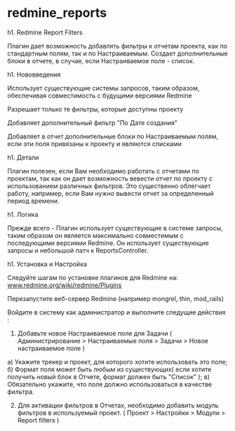 redmine_reports
===============

h1. Redmine Report Filters

Плагин дает возможность добавлять фильтры к отчетам проекта, как по стандартным полям, так и по Настраиваемым.
Создает дополнительные блоки в отчете, в случае, если Настраиваемое поле - список.

h1. Нововведения

Использует существующие системы запросов, таким образом, обеспечивая совместимость с будущими версиями Redmine

Разрешает только те фильтры, которые доступны проекту

Добавляет дополнительный фильтр "По Дате создания"

Добавляет в отчет дополнительные блоки по Настраиваемым полям, если эти поля привязаны к проекту и являются списками

h1. Детали

Плагин полезен, если Вам необходимо работать с отчетами по проектам, так как он дает возможность вевести отчет по проекту с использованием различных фильтров.
Это существенно облегчает работу, например, если Вам нужно вывести отчет за определенный период времени.

h1. Логика

Прежде всего - Плагин использует существующие в системе запросы, таким образом он является максимально совместимым с последующими версиями Redmine. Он использует существующие запросы и небольшой патч к ReportsController.

h1. Установка и Настройка

Следуйте шагам по установке плагинов для Redmine на: www.redmine.org/wiki/redmine/Plugins

Перезапустите веб-сервер Redmine (например mongrel, thin, mod_rails)

Войдите в систему как администратор и выполните следущие действия :

1. Добавьте новое Настраиваемое поле для Задачи ( Администрирование > Настраиваемые поля > Задачи > Новое настраиваемое поле )

  a) Укажите трекер и проект, для которого хотите использовать это поле;
  б) Формат поля может быть любым из существующих( если хотите получить новый блок в Отчете, формат должен быть "Список" );
  в) Обязательно укажите, что поле должно использоваться в качестве фильтра.

2. Для активации фильтров в Отчетах, необходимо добавить модуль фильтров в используемый проект. ( Проект > Настройки > Модули > Report filters )
